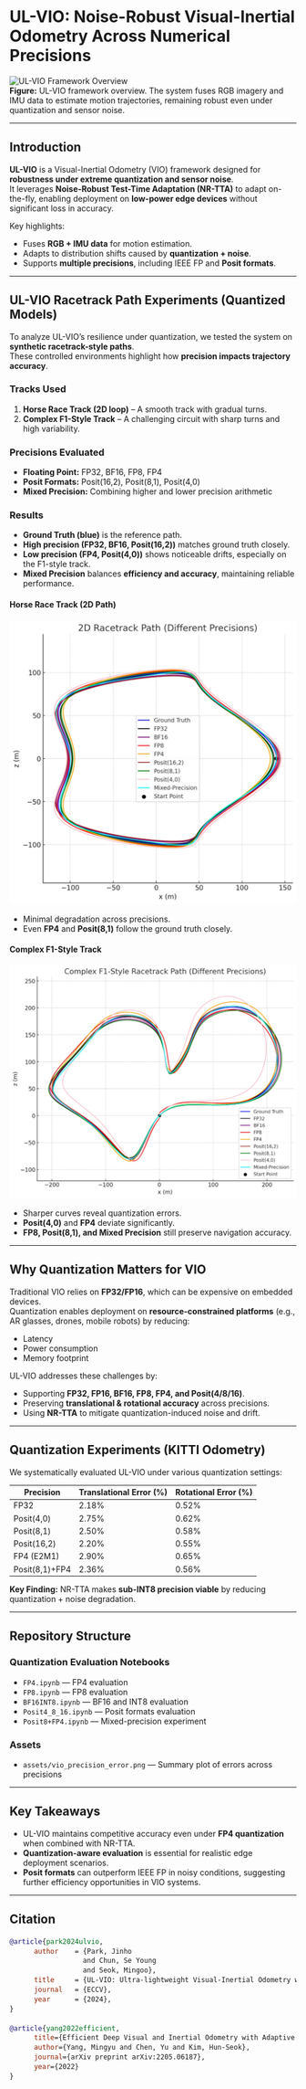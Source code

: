 # UL-VIO: Noise-Robust Visual-Inertial Odometry Across Numerical Precisions

![UL-VIO Framework Overview](Image1.png)  
**Figure:** UL-VIO framework overview. The system fuses RGB imagery and IMU data to estimate motion trajectories, remaining robust even under quantization and sensor noise.

---

## Introduction  

**UL-VIO** is a Visual-Inertial Odometry (VIO) framework designed for **robustness under extreme quantization and sensor noise**.  
It leverages **Noise-Robust Test-Time Adaptation (NR-TTA)** to adapt on-the-fly, enabling deployment on **low-power edge devices** without significant loss in accuracy.  

Key highlights:  
- Fuses **RGB + IMU data** for motion estimation.  
- Adapts to distribution shifts caused by **quantization + noise**.  
- Supports **multiple precisions**, including IEEE FP and **Posit formats**.  

---

## UL-VIO Racetrack Path Experiments (Quantized Models)  

To analyze UL-VIO’s resilience under quantization, we tested the system on **synthetic racetrack-style paths**.  
These controlled environments highlight how **precision impacts trajectory accuracy**.  

### Tracks Used  

1. **Horse Race Track (2D loop)** – A smooth track with gradual turns.  
2. **Complex F1-Style Track** – A challenging circuit with sharp turns and high variability.  

### Precisions Evaluated  

- **Floating Point:** FP32, BF16, FP8, FP4  
- **Posit Formats:** Posit(16,2), Posit(8,1), Posit(4,0)  
- **Mixed Precision:** Combining higher and lower precision arithmetic  

### Results  

- **Ground Truth (blue)** is the reference path.  
- **High precision (FP32, BF16, Posit(16,2))** matches ground truth closely.  
- **Low precision (FP4, Posit(4,0))** shows noticeable drifts, especially on the F1-style track.  
- **Mixed Precision** balances **efficiency and accuracy**, maintaining reliable performance.  

#### Horse Race Track (2D Path)  

![Horse Race Track](Horseracetrack.jpg)  

- Minimal degradation across precisions.  
- Even **FP4** and **Posit(8,1)** follow the ground truth closely.  

#### Complex F1-Style Track  

![F1 Track](F1track.jpg)  

- Sharper curves reveal quantization errors.  
- **Posit(4,0)** and **FP4** deviate significantly.  
- **FP8, Posit(8,1), and Mixed Precision** still preserve navigation accuracy.  

---

## Why Quantization Matters for VIO  

Traditional VIO relies on **FP32/FP16**, which can be expensive on embedded devices.  
Quantization enables deployment on **resource-constrained platforms** (e.g., AR glasses, drones, mobile robots) by reducing:  

- Latency  
- Power consumption  
- Memory footprint  

UL-VIO addresses these challenges by:  
- Supporting **FP32, FP16, BF16, FP8, FP4, and Posit(4/8/16)**.  
- Preserving **translational & rotational accuracy** across precisions.  
- Using **NR-TTA** to mitigate quantization-induced noise and drift.  

---

## Quantization Experiments (KITTI Odometry)  

We systematically evaluated UL-VIO under various quantization settings:  

| Precision      | Translational Error (%) | Rotational Error (%) |
|----------------|--------------------------|-----------------------|
| FP32           | 2.18%                   | 0.52%                 |
| Posit(4,0)     | 2.75%                   | 0.62%                 | 
| Posit(8,1)     | 2.50%                   | 0.58%                 | 
| Posit(16,2)    | 2.20%                   | 0.55%                 | 
| FP4 (E2M1)     | 2.90%                   | 0.65%                 | 
| Posit(8,1)+FP4 | 2.36%                   | 0.56%                 |  

**Key Finding:** NR-TTA makes **sub-INT8 precision viable** by reducing quantization + noise degradation.  

---

## Repository Structure  

### Quantization Evaluation Notebooks  
- `FP4.ipynb` — FP4 evaluation  
- `FP8.ipynb` — FP8 evaluation  
- `BF16INT8.ipynb` — BF16 and INT8 evaluation  
- `Posit4_8_16.ipynb` — Posit formats evaluation  
- `Posit8+FP4.ipynb` — Mixed-precision experiment  

### Assets  
- `assets/vio_precision_error.png` — Summary plot of errors across precisions  

---

## Key Takeaways  

- UL-VIO maintains competitive accuracy even under **FP4 quantization** when combined with NR-TTA.  
- **Quantization-aware evaluation** is essential for realistic edge deployment scenarios.  
- **Posit formats** can outperform IEEE FP in noisy conditions, suggesting further efficiency opportunities in VIO systems.  

---

## Citation  

```bibtex
@article{park2024ulvio,
      author    = {Park, Jinho 
                  and Chun, Se Young 
                  and Seok, Mingoo},
      title     = {UL-VIO: Ultra-lightweight Visual-Inertial Odometry with Noise Robust Test-time Adaptation},
      journal   = {ECCV},
      year      = {2024},
}

@article{yang2022efficient,
      title={Efficient Deep Visual and Inertial Odometry with Adaptive Visual Modality Selection},
      author={Yang, Mingyu and Chen, Yu and Kim, Hun-Seok},
      journal={arXiv preprint arXiv:2205.06187},
      year={2022}
}
